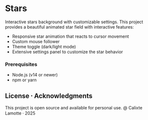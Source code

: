 # Stars

Interactive stars background with customizable settings. This project provides a beautiful animated star field with interactive features:

- Responsive star animation that reacts to cursor movement
- Custom mouse follower
- Theme toggle (dark/light mode)
- Extensive settings panel to customize the star behavior

### Prerequisites

- Node.js (v14 or newer)
- npm or yarn

## License ⸱ Acknowledgments

This project is open source and available for personal use.
@ Calixte Lamotte ⸱ 2025
